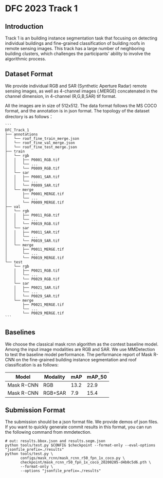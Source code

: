 # DFC 2023 Track 1 
## Introduction
Track 1 is an building instance segmentation task that focusing on detecting individual buildings and fine-grained classification of building roofs in remote sensing images.
This track has a large number of neighboring building clusters, which challenges the participants' ability to involve the algorithmic process.
## Dataset Format
We provide individual RGB and SAR (Synthetic Aperture Radar) remote sensing images, as well as 4-channel images (.MERGE) concatenated in the channel dimension, in 4-channel (R,G,B,SAR) tif format.

All the images are in size of 512x512.
The data format follows the MS COCO format, and the annotation is in json format.
The topology of the dataset directory is as follows：

    ```
    DFC_Track_1
    ├── annotations
    │   └── roof_fine_train_merge.json
    │   └── roof_fine_val_merge.json
    │   └── roof_fine_test_merge.json
    ├── train
    │   └── rgb
    │   │   ├── P0001_RGB.tif
    │   │   └── ...
    │   │   └── P0009_RGB.tif
    │   └── sar
    │   │   ├── P0001_SAR.tif
    │   │   └── ...
    │   │   └── P0009_SAR.tif
    │   └── merge
    │       ├── P0001_MERGE.tif
    │       └── ...
    │       └── P0009_MERGE.tif
    ├── val
    │   └── rgb
    │   │   ├── P0011_RGB.tif
    │   │   └── ...
    │   │   └── P0019_RGB.tif
    │   └── sar
    │   │   ├── P0011_SAR.tif
    │   │   └── ...
    │   │   └── P0019_SAR.tif
    │   └── merge
    │       ├── P0011_MERGE.tif
    │       └── ...
    │       └── P0019_MERGE.tif
    └── test
        └── rgb
        │   ├── P0021_RGB.tif
        │   └── ...
        │   └── P0029_RGB.tif
        └── sar
        │   ├── P0021_SAR.tif
        │   └── ...
        │   └── P0029_SAR.tif
        └── merge
            ├── P0021_MERGE.tif
            └── ...
            └── P0029_MERGE.tif
    ```
## Baselines
We choose the classical mask rcnn algorithm as the contest baseline model. Among the input image modalities are RGB and SAR.
We use MMDetection to test the baseline model performance.
The performance report of Mask R-CNN on the fine-grained building instance segmentation and roof classification is as follows:

| Model      | Modality | mAP | mAP_50 |
| ---------- | -------- | --- | ------ |
| Mask R-CNN | RGB      | 13.2|  22.9  |
| Mask R-CNN | RGB+SAR  | 7.9 |  15.4  |

## Submission Format
The submission should be a json format file.
We provide demos of json files.
If you want to quickly generate commit results in this format, you can run the following command from mmdetection.
```
# out: results.bbox.json and results.segm.json
python tools/test.py $CONFIG $checkpoint --format-only --eval-options "jsonfile_prefix=./results"
python tools/test.py \
       configs/mask_rcnn/mask_rcnn_r50_fpn_1x_coco.py \
       checkpoint/mask_rcnn_r50_fpn_1x_coco_20200205-d4b0c5d6.pth \
       --format-only \
       --options "jsonfile_prefix=./results"
```
